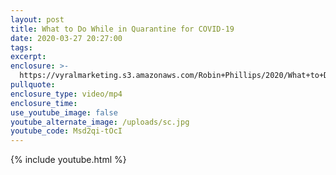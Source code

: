 ```yaml
---
layout: post
title: What to Do While in Quarantine for COVID-19
date: 2020-03-27 20:27:00
tags:
excerpt:
enclosure: >-
  https://vyralmarketing.s3.amazonaws.com/Robin+Phillips/2020/What+to+Do+While+in+Quarantine+for+COVID-19.mp4
pullquote:
enclosure_type: video/mp4
enclosure_time:
use_youtube_image: false
youtube_alternate_image: /uploads/sc.jpg
youtube_code: Msd2qi-tOcI
---
```


{% include youtube.html %}